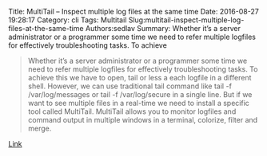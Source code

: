 Title: MultiTail – Inspect multiple log files at the same time
Date: 2016-08-27 19:28:17
Category: cli
Tags: Multitail
Slug:multitail-inspect-multiple-log-files-at-the-same-time
Authors:sedlav
Summary: Whether it’s a server administrator or a programmer some time we need to refer multiple logfiles for effectively troubleshooting tasks. To achieve

> Whether it’s a server administrator or a programmer some time we need to refer multiple logfiles for effectively troubleshooting tasks. To achieve this we have to open, tail or less a each logfile in a different shell. However, we can use traditional tail command like tail -f /var/log/messages or tail -f /var/log/secure in a single line. But if we want to see multiple files in a real-time we need to install a specific tool called MultiTail.
MultiTail allows you to monitor logfiles and command output in multiple windows in a terminal, colorize, filter and merge.

[Link](http://www.tecmint.com/view-multiple-files-in-linux/)
